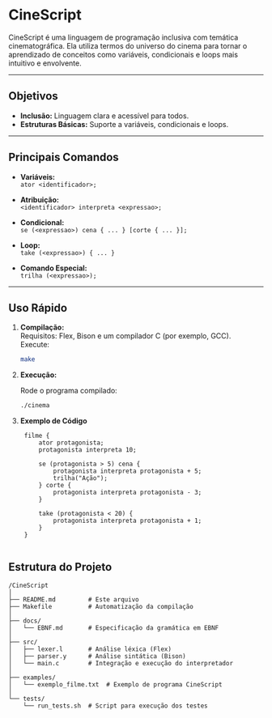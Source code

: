 # CineScript

CineScript é uma linguagem de programação inclusiva com temática cinematográfica. Ela utiliza termos do universo do cinema para tornar o aprendizado de conceitos como variáveis, condicionais e loops mais intuitivo e envolvente.

---

## Objetivos

- **Inclusão:** Linguagem clara e acessível para todos.
- **Estruturas Básicas:** Suporte a variáveis, condicionais e loops.

---

## Principais Comandos

- **Variáveis:**  
  `ator <identificador>;`

- **Atribuição:**  
  `<identificador> interpreta <expressao>;`

- **Condicional:**  
  `se (<expressao>) cena { ... } [corte { ... }];`

- **Loop:**  
  `take (<expressao>) { ... }`

- **Comando Especial:**  
  `trilha (<expressao>);`

---

## Uso Rápido

1. **Compilação:**  
   Requisitos: Flex, Bison e um compilador C (por exemplo, GCC).  
   Execute:
   ```bash
   make

2. **Execução:** 

    Rode o programa compilado:
   ```bash
   ./cinema


3. **Exemplo de Código** 


   ```plaintext
    filme {
        ator protagonista;
        protagonista interpreta 10;
        
        se (protagonista > 5) cena {
            protagonista interpreta protagonista + 5;
            trilha("Ação");
        } corte {
            protagonista interpreta protagonista - 3;
        }
        
        take (protagonista < 20) {
            protagonista interpreta protagonista + 1;
        }
    }


## Estrutura do Projeto


    /CineScript
    │
    ├── README.md         # Este arquivo
    ├── Makefile          # Automatização da compilação
    │
    ├── docs/
    │   └── EBNF.md       # Especificação da gramática em EBNF
    │
    ├── src/
    │   ├── lexer.l       # Análise léxica (Flex)
    │   ├── parser.y      # Análise sintática (Bison)
    │   └── main.c        # Integração e execução do interpretador
    │
    ├── examples/
    │   └── exemplo_filme.txt  # Exemplo de programa CineScript
    │
    └── tests/
        └── run_tests.sh  # Script para execução dos testes

